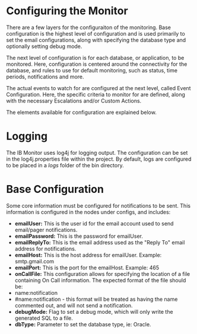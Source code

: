 # Configuring the Monitor
There are a few layers for the configuraiton of the monitoring.  Base configuration is the highest level of configuration and is used primarily to set the email configurations, along with specifying the database type and optionally setting debug mode.

The next level of configuration is for each database, or application, to be monitored.  Here, configuration is centered around the connectivity for the database, and rules to use for default monitoring, such as status, time periods, notifications and more.

The actual events to watch for are configured at the next level, called Event Configuration.  Here, the specific criteria to monitor for are defined, along with the necessary Escalations and/or Custom Actions.

The elements available for configuration are explained below.

# Logging
The IB Monitor uses log4j for logging output.  The configuration can be set in the log4j.properties file within the project.  By default, logs are configured to be placed in a *logs* folder of the bin directory.

# Base Configuration 
Some core information must be configured for notifications to be sent. This information is configured in the nodes under configs, and includes: 
  * **emailUser:** This is the user id for the email account used to send email/pager notifications. 
  * **emailPassword:** This is the password for emailUser. 
  * **emailReplyTo:** This is the email address used as the "Reply To" email address for notifications. 
  * **emailHost:** This is the host address for emailUser. Example: smtp.gmail.com
  * **emailPort:** This is the port for the emailHost. Example: 465
  * **onCallFile:** This configuration allows for specifying the location of a file containing On Call information. The expected format of the file should be:
   * name:notification
   * #name:notification - this format will be treated as having the name commented out, and will not send a notification.
  * **debugMode:** Flag to set a debug mode, which will only write the generated SQL to a file.
  * **dbType:** Parameter to set the database type, ie: Oracle.
